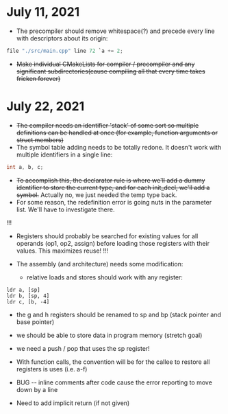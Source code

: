 # July 11, 2021

- The precompiler should remove whitespace(?) and precede every line with descriptors about its origin:

~~~ C
file "./src/main.cpp" line 72 `a += 2;
~~~

- ~~Make individual CMakeLists for compiler / precompiler and any significant subdirectories(cause compiling all that every time takes fricken forever)~~

# July 22, 2021

- ~~The compiler needs an identifier 'stack' of some sort so multiple definitions can be handled at once (for example, function arguments or struct members)~~
- The symbol table adding needs to be totally redone. It doesn't work with multiple identifiers in a single line:
~~~ c
int a, b, c;
~~~
- ~~To accomplish this, the declarator rule is where we'll add a dummy identifier to store the current type, and for each init_decl, we'll add a symbol.~~ Actually no, we just needed the temp type back.
- For some reason, the redefinition error is going nuts in the parameter list. We'll have to investigate there.

!!!
- Registers should probably be searched for existing values for all operands (op1, op2, assign) before loading those registers with their values. This maximizes reuse!
!!!

- The assembly (and architecture) needs some modification:
  - relative loads and stores should work with any register:
~~~arm
ldr a, [sp]
ldr b, [sp, 4]
ldr c, [b, -4]
~~~
  - the g and h registers should be renamed to sp and bp (stack pointer and base pointer)
  - we should be able to store data in program memory (stretch goal)
  - we need a push / pop that uses the sp register!

- With function calls, the convention will be for the callee to restore all registers is uses (i.e. a-f)
- BUG -- inline comments after code cause the error reporting to move down by a line
- Need to add implicit return (if not given)
